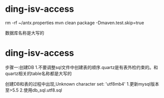 # ding-isv-access


rm -rf ~/antx.properties
mvn clean package -Dmaven.test.skip=true


数据库名称是大写的

# ding-isv-access


步骤一:创建DB
1.不要调整sql文件中创建表的顺序.quartz是有表外检约束的。和quartz相关的table名称都是大写的

创建DB和表的过程中出现,Unknown character set: 'utf8mb4'
1.更新mysql版本至>5.5
2.使用db_sql.utf8.sql





